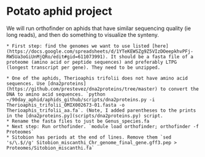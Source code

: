 # Potato aphid project

We will run orthofinder on aphids that have similar sequencing quality (ie long reads), and then do something to visualize the synteny.

    * First step: find the genomes we want to use listed [here](https://docs.google.com/spreadsheets/d/1YTeKEWSZg9Z5VIzDOeepkhvPFj-RW5Ua3oGiUnMjQRo/edit#gid=611073991). It should be a fasta file of a proteome (amino acid or peptide sequences) and preferably LTPG (longest transcript per gene). They need to be unzipped. 

    * One of the aphids, Therioaphis trifolii does not have amino acid sequences. Use [dna2proteins](https://github.com/prestevez/dna2proteins/tree/master) to convert the DNA to amino acid sequences. `python ~/90day_aphid/aphids_github/scripts/dna2proteins.py -i Therioaphis_trifolii_OMIX002673-01.fasta -o Therioaphis_trifolii_aa.fa`. (Note, I added parentheses to the prints in the [dna2proteins.py](scripts/dna2proteins.py) script.
    * Rename the fasta files to just be Genus_species.fa
    * Next step: Run orthofinder. `module load orthofinder; orthofinder -f Proteomes`
    * Sitobion has periods at the end of lines. Remove them `sed 's/\.$//g' Sitobion_miscanthi_Chr_genome_final_gene.gff3.pep > Proteomes/Sitobion_miscanthi.fa`


